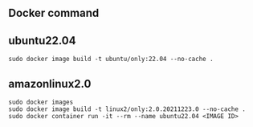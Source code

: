 ## Docker command

## ubuntu22.04
```
sudo docker image build -t ubuntu/only:22.04 --no-cache .
```

## amazonlinux2.0
~~~
sudo docker images
sudo docker image build -t linux2/only:2.0.20211223.0 --no-cache .
sudo docker container run -it --rm --name ubuntu22.04 <IMAGE ID>
~~~
